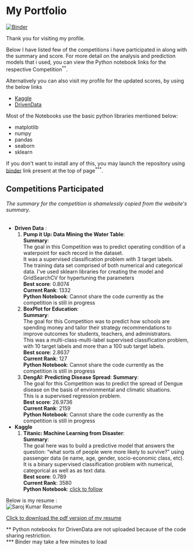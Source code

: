 # My Portfolio
[![Binder](https://mybinder.org/badge_logo.svg)](https://mybinder.org/v2/gh/Saroj-kr/Portfolio/master)   

Thank you for visiting my profile.

Below I have listed few of the competitions i have participated in along with the summary and score.
For more detail on the analysis and prediction models that i used, you can view the Python notebook links for the respective Competition<sup>**</sup>.  

Alternatively you can also visit my profile for the updated scores, by using the below links
* [Kaggle](https://www.kaggle.com/sarojkr)
* [DrivenData](https://www.drivendata.org/users/Saroj)

Most of the Notebooks use the basic python libraries mentioned below:
* matplotlib
* numpy
* pandas
* seaborn
* sklearn

If you don't want to install any of this, you may launch the repository using [binder](https://mybinder.org/) link present at the top of page<sup>***</sup>.

## Competitions Participated 
###### The summary for the competition is shamelessly copied from the website's summary.

* **Driven Data** :
  1. **Pump it Up: Data Mining the Water Table**:  
  **Summary**:  
  The goal in this Competition was to predict operating condition of a waterpoint for each record in the dataset.   
  It was a supervised classification problem with 3 target labels.   
  The training data set comprised of both numerical and categorical data. I've used sklearn libraries for creating the model and GridSearchCV for hypertuning the parameters  
  **Best score**: 0.8074  
  **Current Rank**: 1332  
  **Python Notebook**: Cannot share the code currently as the competition is still in progress  
  1. **BoxPlot for Education**:  
  **Summary**:  
  The goal for this Competition was to predict how schools are spending money and tailor their strategy recommendations to improve outcomes for students, teachers, and administrators.  
  This was a multi-class-multi-label supervised classification problem, with 10 target labels and more than a 100 sub target labels.   
  **Best score**: 2.8637  
  **Current Rank**: 127  
  **Python Notebook**: Cannot share the code currently as the competition is still in progress  
  1. **DengAI: Predicting Disease Spread**:
  **Summary**:  
  The goal for this Competition was to predict the spread of Dengue disease on the basis of environmental and climatic situations.  
  This is a supervised regression problem.  
  **Best score**: 26.9736  
  **Current Rank**: 2159  
  **Python Notebook**: Cannot share the code currently as the competition is still in progress  
* **Kaggle**
  1. **Titanic: Machine Learning from Disaster**:  
   **Summary**:  
   The goal here was to build a predictive model that answers the question: “what sorts of people were more likely to survive?” using passenger data (ie name, age, gender, socio-economic class, etc).   
   It is a binary supervised classification problem with numerical, categorical as well as as text data.   
   **Best score**: 0.789  
   **Current Rank**: 3580  
   **Python Notebook**: [click to follow](https://www.kaggle.com/sarojkr/titanic-dataset-eda-and-prediction-models)

Below is my resume :  
![Saroj Kumar Resume](https://st6cwg.by.files.1drv.com/y4mOAo_U1ZVMH8BlizCgHn7up_iGmb2j-TZ7hrq2LOQt1lEj7MNYa8d0eZlQ8-smW2KQFj8qJIDrjSCP-5kVY4pXDm3jX6qt581tT979YbkRGKHSvOgsZka_BhNyQW8k9ur9kW0VrnXyKc0iOFJcSVg_JKsYxzFJo3rtekSWQvY653u7dneA83acAUuPD1hd2VdnVGmglHT7vA0-8KpI1QYPQ?width=1654&height=2339&cropmode=none "Saroj Kumar Resume")

[Click to download the pdf version of my resume](https://1drv.ms/b/s!AiqsARXxZ2F6iy2ViKAKjQn8oIiq?e=y5TDiu)  

** Python notebooks for DrivenData are not uploaded because of the code sharing restriction.  
*** Binder may take a few minutes to load
